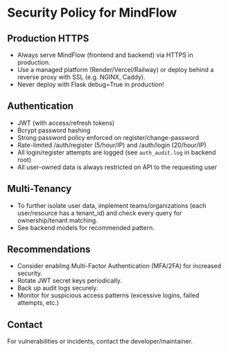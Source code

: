 # Security Policy for MindFlow

## Production HTTPS
- Always serve MindFlow (frontend and backend) via HTTPS in production.
- Use a managed platform (Render/Vercel/Railway) or deploy behind a reverse proxy with SSL (e.g. NGINX, Caddy).
- Never deploy with Flask debug=True in production!

## Authentication
- JWT (with access/refresh tokens)
- Bcrypt password hashing
- Strong password policy enforced on register/change-password
- Rate-limited /auth/register (5/hour/IP) and /auth/login (20/hour/IP)
- All login/register attempts are logged (see `auth_audit.log` in backend root)
- All user-owned data is always restricted on API to the requesting user

## Multi-Tenancy
- To further isolate user data, implement teams/organizations (each user/resource has a tenant_id) and check every query for ownership/tenant matching.
- See backend models for recommended pattern.

## Recommendations
- Consider enabling Multi-Factor Authentication (MFA/2FA) for increased security.
- Rotate JWT secret keys periodically.
- Back up audit logs securely.
- Monitor for suspicious access patterns (excessive logins, failed attempts, etc.)

## Contact
For vulnerabilities or incidents, contact the developer/maintainer.
